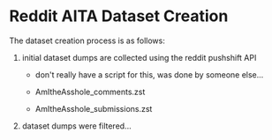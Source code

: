 # Reddit AITA Dataset Creation
The dataset creation process is as follows:
1. initial dataset dumps are collected using the reddit pushshift API
    - don't really have a script for this, was done by someone else...

    - AmItheAsshole_comments.zst
    - AmItheAsshole_submissions.zst

2. dataset dumps were filtered...
